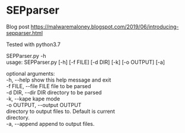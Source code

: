 # SEPparser

Blog post
https://malwaremaloney.blogspot.com/2019/06/introducing-sepparser.html

Tested with python3.7

SEPParser.py \-h\
usage: SEPParser.py [\-h] [\-f FILE] [\-d DIR] [\-k] [\-o OUTPUT] [\-a]

optional arguments:\
  -h, --help            show this help message and exit\
  -f FILE, --file FILE  file to be parsed\
  -d DIR, --dir DIR     directory to be parsed\
  -k, --kape            kape mode\
  -o OUTPUT, --output OUTPUT\
                        directory to output files to. Default is current\
                        directory.\
  -a, --append          append to output files.
